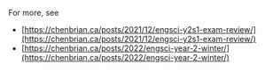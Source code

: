 For more, see

- [https://chenbrian.ca/posts/2021/12/engsci-y2s1-exam-review/](https://chenbrian.ca/posts/2021/12/engsci-y2s1-exam-review/)
- [https://chenbrian.ca/posts/2022/engsci-year-2-winter/](https://chenbrian.ca/posts/2022/engsci-year-2-winter/)
